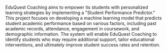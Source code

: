EduQuest Coaching aims to empower its students with personalized learning strategies by implementing a "Student Performance Predictor." This project focuses on developing a machine learning model that predicts student academic performance based on various factors, including past academic records, attendance, engagement in coursework, and demographic information. The system will enable EduQuest Coaching to identify students who may require additional support, tailor educational interventions, and ultimately improve student success rates and retention.
